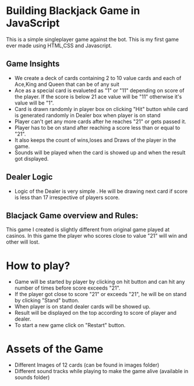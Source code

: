 # Building Blackjack Game in JavaScript
This is a simple singleplayer game against the bot.
This is my first game ever made using HTML,CSS and Javascript.


## Game Insights

* We create a deck of cards containing 2 to 10 value cards and each of Ace,King and Queen that can be of any suit
* Ace as a special card is evalueted as "1" or "11" depending on score of the player. If the score is below 21 ace value will be "11" otherwise it's value will be "1".
* Card is drawn randomly in player box on clicking "Hit" button while card is generated randomly in Dealer box when player is on stand
* Player can't get any more cards after he reaches "21" or gets passed it.
* Player has to be on stand after reaching a score less than or equal to "21".
* It  also keeps the count of wins,loses and Draws of the player in the game.
* Sounds will be played when the card is showed up and when the result got displayed.

## Dealer Logic
* Logic of the Dealer is very simple . He will be drawing next card if score is less than 17 irrespective of players score.


## Blacjack Game overview and Rules:

This game I created is slightly different from original game played at casinos. In this game the player who scores close to value "21" will win and other will lost.

# How to play?

* Game will be started by player by clicking on hit button and can hit any number of times before score exceeds "21".
* If the player got close to score "21" or exceeds "21", he will be on stand by clicking "Stand" button.
* When player is on stand dealer cards will be showed up.
* Result will be displayed on the top according to score of player and dealer.
* To start a new game click on "Restart" button.

# Assets of the Game

* Different Images of 12 cards (can be found in images folder)
* Different sound tracks while playing to make the game alive (available in sounds folder)

   
